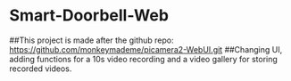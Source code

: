 # Smart-Doorbell-Web
##This project is made after the github repo: https://github.com/monkeymademe/picamera2-WebUI.git
##Changing UI, adding functions for a 10s video recording and a video gallery for storing recorded videos.
